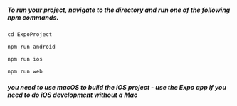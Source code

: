 ##### To run your project, navigate to the directory and run one of the following npm commands.

    cd ExpoProject

    npm run android

    npm run ios

    npm run web

##### you need to use macOS to build the iOS project - use the Expo app if you need to do iOS development without a Mac